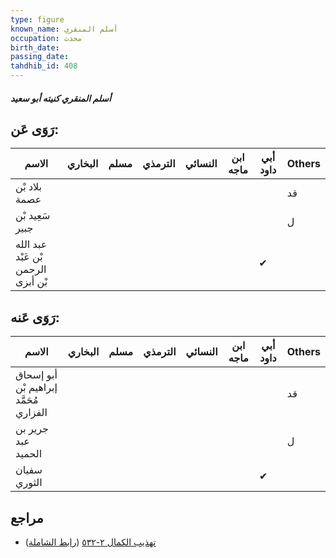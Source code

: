```yaml
---
type: figure
known_name: أسلم المنقري
occupation: محدث
birth_date:
passing_date:
tahdhib_id: 408
---
```

##### أسلم المنقري كنيته أبو سعيد

## رَوَى عَن:
| الاسم                              | البخاري | مسلم | الترمذي | النسائي | ابن ماجه | أبي داود | Others |
| ---------------------------------- | ------- | ---- | ------- | ------- | -------- | -------- | ------ |
| بلاد بْن عصمة                      |         |      |         |         |          |          | قد     |
| سَعِيد بْن جبير                    |         |      |         |         |          |          | ل      |
| عبد الله بْن عَبْد الرحمن بْن أبزى |         |      |         |         |          | ✔        |        |
## رَوَى عَنه:
| الاسم                                  | البخاري | مسلم | الترمذي | النسائي | ابن ماجه | أبي داود | Others |
| -------------------------------------- | ------- | ---- | ------- | ------- | -------- | -------- | ------ |
| أبو إسحاق إبراهيم بْن مُحَمَّد الفزاري |         |      |         |         |          |          | قد     |
| جرير بن عبد الحميد                     |         |      |         |         |          |          | ل      |
| سفيان الثوري                           |         |      |         |         |          | ✔        |        |
## مراجع
- [تهذيب الكمال ٢-٥٣٢](obsidian://open?vault=Tahdhib-al-Kamal&file=Figures/٤٠٨-أسلم%20المنقري%20كنيته%20أبو%20سعيد) ([رابط الشاملة](https://shamela.ws/book/3722/1013))